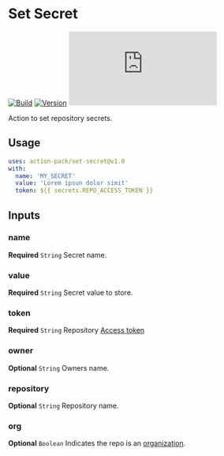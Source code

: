 # Set Secret
[![Build](https://github.com/action-pack/set-secret/actions/workflows/build.yml/badge.svg)](https://github.com/action-pack/set-secret/)
[![Version](https://img.shields.io/github/v/tag/action-pack/set-secret?label=version&color=066da5)](https://github.com/marketplace/actions/set-secret)
[![Size](https://img.shields.io/github/size/action-pack/set-secret/dist/index.js?branch=release/v1.0&label=size&color=066da5)](https://github.com/action-pack/set-secret/)

Action to set repository secrets.

## Usage

```YAML
uses: action-pack/set-secret@v1.0
with:
  name: 'MY_SECRET'
  value: 'Lorem ipsun dolor simit'
  token: ${{ secrets.REPO_ACCESS_TOKEN }}
```

## Inputs

### name

**Required** `String` Secret name.

### value

**Required** `String` Secret value to store.

### token

**Required** `String` Repository [Access token](https://docs.github.com/en/github/authenticating-to-github/creating-a-personal-access-token)

### owner

**Optional** `String` Owners name.

### repository

**Optional** `String` Repository name.

### org

**Optional** `Boolean` Indicates the repo is an [organization](https://docs.github.com/en/github/setting-up-and-managing-organizations-and-teams/about-organizations).
